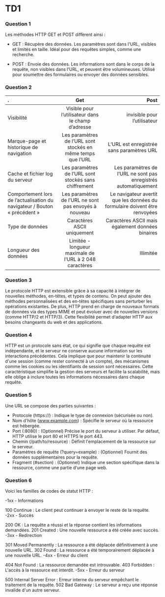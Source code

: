 # TD1

### Question 1 

Les méthodes HTTP GET et POST diffèrent ainsi :

- GET : Récupère des données. Les paramètres sont dans l'URL, visibles et limités en taille. Idéal pour des requêtes simples, comme une recherche.

- POST : Envoie des données. Les informations sont dans le corps de la requête, non visibles dans l'URL, et peuvent être volumineuses. Utilisé pour soumettre des formulaires ou envoyer des données sensibles.

### Question 2

|.   |   Get       |  Post |
| :--------------- |:---------------:| -----:|
| Visibilité  | Visible pour l’utilisateur dans le champ d’adresse             |   invisible pour l’utilisateur |
| Marque-page et historique de navigation  | Les paramètres de l’URL sont stockés en même temps que l’URL       |    L’URL est enregistrée sans paramètres URL |
| Cache et fichier log du serveur  |   Les paramètres de l’URL sont stockés sans chiffrement      |  Les paramètres de l’URL ne sont pas enregistrés automatiquement |
| Comportement lors de l’actualisation du navigateur / Bouton « précédent »  | Les paramètres de l’URL ne sont pas envoyés à nouveau            |   Le navigateur avertit que les données du formulaire doivent être renvoyées |
| Type de données | Caractères ASCII uniquement      |    Caractères ASCII mais également données binaires |
| Longueur des données |   Limitée - longueur maximale de l’URL à 2 048 caractères      |  Illimitée |

### Question 3

Le protocole HTTP est extensible grâce à sa capacité à intégrer de nouvelles méthodes, en-têtes, et types de contenu. On peut ajouter des méthodes personnalisées et des en-têtes spécifiques sans perturber les opérations existantes. De plus, HTTP prend en charge de nouveaux formats de données via des types MIME et peut évoluer avec de nouvelles versions (comme HTTP/2 et HTTP/3). Cette flexibilité permet d'adapter HTTP aux besoins changeants du web et des applications.

### Question 4

HTTP est un protocole sans état, ce qui signifie que chaque requête est indépendante, et le serveur ne conserve aucune information sur les interactions précédentes. Cela implique que pour maintenir la continuité d'une session (comme rester connecté à un compte), des mécanismes comme les cookies ou les identifiants de session sont nécessaires. Cette caractéristique simplifie la gestion des serveurs et facilite la scalabilité, mais elle oblige à inclure toutes les informations nécessaires dans chaque requête.

### Question 5

Une URL se compose des parties suivantes :

- Protocole (https://) : Indique le type de connexion (sécurisée ou non).
- Nom d'hôte (www.example.com) : Spécifie le serveur où la ressource est hébergée.
- Port (:8080) : (Optionnel) Précise le port du serveur à utiliser. Par défaut, HTTP utilise le port 80 et HTTPS le port 443.
- Chemin (/path/to/resource) : Définit l'emplacement de la ressource sur le serveur.
- Paramètres de requête (?query=example) : (Optionnel) Fournit des données supplémentaires pour la requête.
- Fragment (#section) : (Optionnel) Indique une section spécifique dans la ressource, comme une partie d'une page web.

### Question 6

Voici les familles de codes de statut HTTP :

-1xx - Informations

100 Continue : Le client peut continuer à envoyer le reste de la requête.
-2xx - Succès

200 OK : La requête a réussi et la réponse contient les informations demandées.
201 Created : Une nouvelle ressource a été créée avec succès.
-3xx - Redirection

301 Moved Permanently : La ressource a été déplacée définitivement à une nouvelle URL.
302 Found : La ressource a été temporairement déplacée à une nouvelle URL.
-4xx - Erreur du client

404 Not Found : La ressource demandée est introuvable.
403 Forbidden : L'accès à la ressource est interdit.
-5xx - Erreur du serveur

500 Internal Server Error : Erreur interne du serveur empêchant le traitement de la requête.
502 Bad Gateway : Le serveur a reçu une réponse invalide d'un autre serveur.

